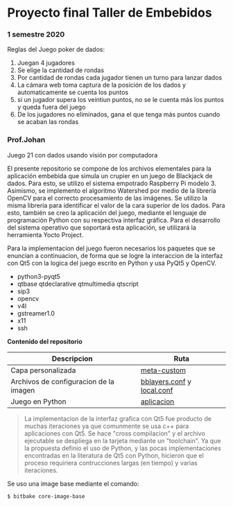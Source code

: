 # Proyecto final Taller de Embebidos
### 1 semestre 2020
Reglas del Juego poker de dados:
1. Juegan 4 jugadores
2. Se elige la cantidad de rondas
3. Por cantidad de rondas cada jugador tienen un turno para lanzar dados
4. La cámara web toma captura de la posición de los dados y automaticamente se cuenta los puntos
5. si un jugador supera los veintiun puntos, no se le cuenta más los puntos y queda fuera del juego
6. De los jugadores no eliminados, gana el que tenga más puntos cuando se acaban las rondas
### Prof.Johan


Juego 21 con dados usando visión por computadora

El presente repositorio se compone de los archivos elementales para la aplicación embebida que simula un crupier en un juego de Blackjack de dados. Para esto, se utilizo el sistema empotrado Raspberry Pi modelo 3. Asimismo, se implemento el algoritmo Watershed por medio de la librería OpenCV para el correcto procesamiento de las imágenes. Se utilizo la misma librería para identificar el valor de la cara superior de los dados. Para esto, también se creo la aplicación del juego, mediante el lenguaje de programación Python con su respectiva interfaz gráfica. Para el desarrollo del sistema operativo que soportará esta aplicación, se utilizará la herramienta Yocto Project. 

Para la implementacion del juego fueron necesarios los paquetes que se enuncian a continuacion, de forma que se logre la interaccion de la interfaz con Qt5 con la logica del juego escrito en Python y usa PyQt5 y OpenCV.

  - python3-pyqt5
  - qtbase qtdeclarative qtmultimedia qtscript
  - sip3
  - opencv
  - v4l
  - gstreamer1.0
  - x11
  - ssh

**Contenido del repositorio**

| Descripcion | Ruta |
| ------ | ------ |
| Capa personalizada | [meta-custom][PMC] |
| Archivos de configuracion de la imagen | [bblayers.conf][PBB] y [local.conf][PLC] |
| Juego en Python | [aplicacion][PJP] |

> La implementacion de la interfaz grafica con Qt5 fue producto de muchas iteraciones ya que comunmente se usa c++ para aplicaciones con Qt5. Se hace "cross compilacion" y el archivo ejecutable se despliega en la tarjeta mediante un "toolchain".
> Ya que la propuesta definio el uso de Python, y las pocas implementaciones encontradas en la literatura de Qt5 con Python, hicieron que el proceso requiriera contrucciones largas (en tiempo) y varias iteraciones.

Se uso una image base mediante el comando:
```sh
$ bitbake core-image-base
```

   [PMC]: <https://github.com/burrea/Proyecto_final-Taller_Emebebidos/tree/master/meta-custom/recipes-dados/python-dadotest/python-dadotest-1.0>
   [PBB]: <https://github.com/burrea/Proyecto_final-Taller_Emebebidos/blob/master/bblayers.conf>
   [PLC]: <https://github.com/burrea/Proyecto_final-Taller_Emebebidos/blob/master/local.conf>
   [PJP]: <https://github.com/burrea/Proyecto_final-Taller_Emebebidos/blob/master/aplicacion/aplicacion.py>
